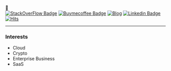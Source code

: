 👻  
[![StackOverFlow Badge](https://img.shields.io/badge/StackOverFlow-black?logo=stackoverflow&link=https://stackoverflow.com/users/16664587/joowon?tab=profile)](https://stackoverflow.com/users/16664587/joowon?tab=profile)
[![Buymecoffee Badge](https://img.shields.io/badge/buymeacoffee-black?logo=buymeacoffee&link=https://buymeacoffee.com/state01)](https://buymeacoffee.com/state01)
[![Blog](https://img.shields.io/badge/72port-Blog-lightgrey?style=social&link=https:72port.com)](https://72port.com)
[![Linkedin Badge](https://img.shields.io/badge/-LinkedIn-blue?style=flat-square&logo=Linkedin&logoColor=white&link=https://www.linkedin.com/in/joowon01/)](https://www.linkedin.com/in/joowon01/)
[![Hits](https://hits.seeyoufarm.com/api/count/incr/badge.svg?url=https%3A%2F%2Fgithub.com%2Fharbor05&count_bg=%23756FD7&title_bg=%23555555&icon=&icon_color=%23E7E7E7&title=hits&edge_flat=false)](https://hits.seeyoufarm.com)
<!-- ![Anurag's GitHub stats](https://github-readme-stats.vercel.app/api?username=harbor05&show_icons=true&theme=dark) -->
-------------
### Interests
  * Cloud
  * Crypto
  * Enterprise Business
  * SaaS


